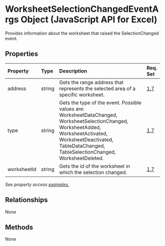 # WorksheetSelectionChangedEventArgs Object (JavaScript API for Excel)

Provides information about the worksheet that raised the SelectionChanged event.

## Properties

| Property	   | Type	|Description| Req. Set|
|:---------------|:--------|:----------|:----|
|address|string|Gets the range address that represents the selected area of a specific worksheet.|[1.7](../requirement-sets/excel-api-requirement-sets.md)|
|type|string|Gets the type of the event. Possible values are: WorksheetDataChanged, WorksheetSelectionChanged, WorksheetAdded, WorksheetActivated, WorksheetDeactivated, TableDataChanged, TableSelectionChanged, WorksheetDeleted.|[1.7](../requirement-sets/excel-api-requirement-sets.md)|
|worksheetId|string|Gets the id of the worksheet in which the selection changed.|[1.7](../requirement-sets/excel-api-requirement-sets.md)|

_See property access [examples.](#property-access-examples)_

## Relationships
None


## Methods
None

